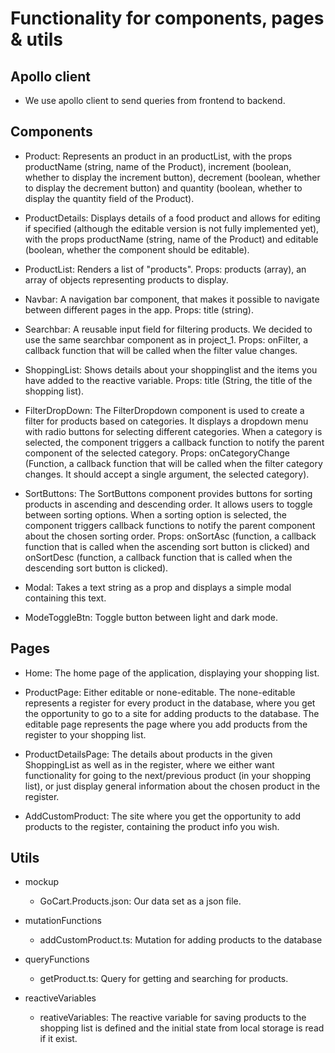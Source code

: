 # Functionality for components, pages & utils

## Apollo client

- We use apollo client to send queries from frontend to backend.

## Components

- Product: Represents an product in an productList, with the props productName (string, name of the Product), increment (boolean, whether to display the increment button), decrement (boolean, whether to display the decrement button) and quantity (boolean, whether to display the quantity field of the Product).

- ProductDetails: Displays details of a food product and allows for editing if specified (although the editable version is not fully implemented yet), with the props productName (string, name of the Product) and editable (boolean, whether the component should be editable).

- ProductList: Renders a list of "products". Props: products (array), an array of objects representing products to display.

- Navbar: A navigation bar component, that makes it possible to navigate between different pages in the app. Props: title (string).

- Searchbar: A reusable input field for filtering products. We decided to use the same searchbar component as in project_1. Props: onFilter, a callback function that will be called when the filter value changes.

- ShoppingList: Shows details about your shoppinglist and the items you have added to the reactive variable. Props: title (String, the title of the shopping list).

- FilterDropDown: The FilterDropdown component is used to create a filter for products based on categories. It displays a dropdown menu with radio buttons for selecting different categories. When a category is selected, the component triggers a callback function to notify the parent component of the selected category. Props: onCategoryChange (Function, a callback function that will be called when the filter category changes. It should accept a single argument, the selected category).

- SortButtons: The SortButtons component provides buttons for sorting products in ascending and descending order. It allows users to toggle between sorting options. When a sorting option is selected, the component triggers callback functions to notify the parent component about the chosen sorting order. Props: onSortAsc (function, a callback function that is called when the ascending sort button is clicked) and onSortDesc (function, a callback function that is called when the descending sort button is clicked).

- Modal: Takes a text string as a prop and displays a simple modal containing this text.

- ModeToggleBtn: Toggle button between light and dark mode.

## Pages

- Home: The home page of the application, displaying your shopping list.

- ProductPage: Either editable or none-editable. The none-editable represents a register for every product in the database, where you get the opportunity to go to a site for adding products to the database. The editable page represents the page where you add products from the register to your shopping list.

- ProductDetailsPage: The details about products in the given ShoppingList as well as in the register, where we either want functionality for going to the next/previous product (in your shopping list), or just display general information about the chosen product in the register.

- AddCustomProduct: The site where you get the opportunity to add products to the register, containing the product info you wish.

## Utils

- mockup

  - GoCart.Products.json: Our data set as a json file.

- mutationFunctions

  - addCustomProduct.ts: Mutation for adding products to the database

- queryFunctions

  - getProduct.ts: Query for getting and searching for products.

- reactiveVariables

  - reativeVariables: The reactive variable for saving products to the shopping list is defined and the initial state from local storage is read if it exist.